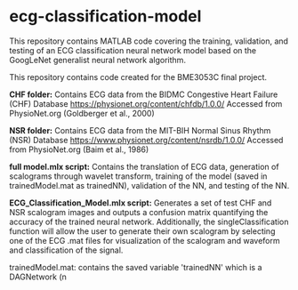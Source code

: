 # ecg-classification-model
This repository contains MATLAB code covering the training, validation, and testing of an ECG classification neural network 
model based on the GoogLeNet generalist neural network algorithm.

This repository contains code created for the BME3053C final project.

**CHF folder:** Contains ECG data from the BIDMC Congestive Heart Failure (CHF) Database
https://physionet.org/content/chfdb/1.0.0/
Accessed from PhysioNet.org (Goldberger et al., 2000)

**NSR folder:** Contains ECG data from the MIT-BIH Normal Sinus Rhythm (NSR) Database
https://www.physionet.org/content/nsrdb/1.0.0/
Accessed from PhysioNet.org (Baim et al., 1986)

**full model.mlx script:** Contains the translation of ECG data, generation of scalograms through wavelet transform, 
training of the model (saved in trainedModel.mat as trainedNN), validation of the NN, and testing of the NN. 

**ECG_Classification_Model.mlx script:** Generates a set of test CHF and NSR scalogram images and outputs a confusion matrix
quantifying the accuracy of the trained neural network. Additionally, the singleClassification function will allow the user 
to generate their own scalogram by selecting one of the ECG .mat files for visualization of the scalogram and waveform and 
classification of the signal.

trainedModel.mat: contains the saved variable 'trainedNN' which is a DAGNetwork (n 
